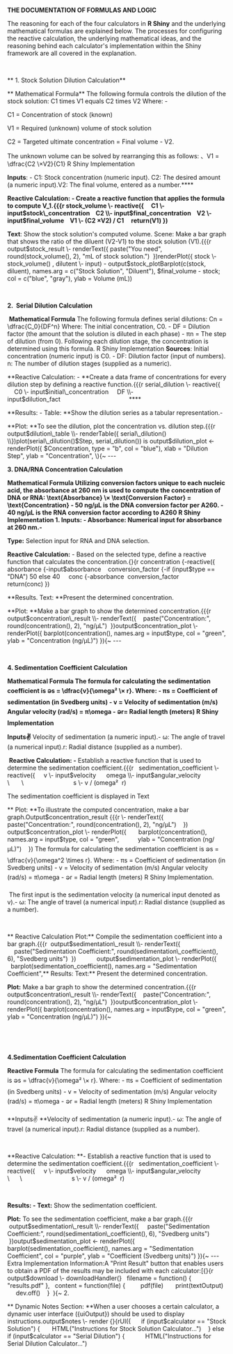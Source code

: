 **THE DOCUMENTATION OF FORMULAS AND LOGIC**

The reasoning for each of the four calculators in **R Shiny** and the underlying mathematical formulas are explained below. The processes for configuring the reactive calculation, the underlying mathematical ideas, and the reasoning behind each calculator's implementation within the Shiny framework are all covered in the explanation.

 

** 1. Stock Solution Dilution Calculation**

** Mathematical Formula** The following formula controls the dilution of the stock solution: C1 times V1 equals C2 times V2 Where: -&#x20;

C1 = Concentration of stock (known)

V1 = Required (unknown) volume of stock solution

C2 = Targeted ultimate concentration = Final volume - V2.

The unknown volume can be solved by rearranging this as follows: 、V1 = \dfrac{C2 \×V2}{C1} R Shiny Implementation

**Inputs**: - C1: Stock concentration (numeric input). C2: The desired amount (a numeric input).V2: The final volume, entered as a number.****

**Reactive Calculation: - **Create a reactive function that applies the formula to compute V\_1.{{{r stock\_volume \\- reactive({     C1 \\- input$stock\_concentration    C2 \\- input$final\_concentration    V2 \\- input$final\_volume    V1 \\- (C2 ×V2) / C1     return(V1) })****

**Text**: Show the stock solution's computed volume. Scene: Make a bar graph that shows the ratio of the diluent (V2-V1) to the stock solution (V1).{{{r output$stock\_result \\- renderText({ paste("You need", round(stock\_volume(), 2), "mL of stock solution.")  })renderPlot({ stock \\- stock\_volume() , dilutent \\- input) - output$stock\_plotBarplot(c(stock, diluent), names.arg = c("Stock Solution", "Diluent"), $final\_volume - stock; col = c("blue", "gray"), ylab = Volume (mL))

 

**2.  Serial Dilution Calculation**

 **Mathematical Formula** The following formula defines serial dilutions: Cn = \dfrac{C\_0}{DF^n} Where: The initial concentration, C0. - DF = Dilution factor (the amount that the solution is diluted in each phase) - πn = The step of dilution (from 0). Following each dilution stage, the concentration is determined using this formula. R Shiny Implementation **Sources**: Initial concentration (numeric input) is C0. - DF: Dilution factor (input of numbers). n: The number of dilution stages (supplied as a numeric).

**Reactive Calculation: - **Create a data frame of concentrations for every dilution step by defining a reactive function.{{{r serial\_dilution \\- reactive({     C0 \\- input$initial\_concentration     DF \\- input$dilution\_fact                                        ****

**Results: - Table: **Show the dilution series as a tabular representation.-

**Plot: **To see the dilution, plot the concentration vs. dilution step.{{{r output$dilution\_table \\- renderTable({ serial\_dilution() \\})plot(serial\_dilution()$Step, serial\_dilution()) is output$dilution\_plot <- renderPlot({ $Concentration, type = "b", col = "blue"), xlab = "Dilution Step", ylab = "Concentration", \\){\~ ---

**3. DNA/RNA Concentration Calculation**

**Mathematical Formula **Utilizing conversion factors unique to each nucleic acid, the absorbance at 260 nm is used to compute the concentration of DNA or RNA: \text{Absorbance} \× \text{Conversion Factor} = \text{Concentration} - 50 ng/μL is the DNA conversion factor per A260. - 40 ng/μL is the RNA conversion factor according to A260 R Shiny Implementation 1. Inputs: - Absorbance: Numerical input for absorbance at 260 nm.-****

**Type:** Selection input for RNA and DNA selection.&#x20;

**Reactive Calculation:** - Based on the selected type, define a reactive function that calculates the concentration.{}{r concentration {-reactive({    absorbance {-input$absorbance    conversion\_factor {-if (input$type == "DNA") 50 else 40     conc {-absorbance  conversion\_factor    return(conc) })

**Results. Text: **Present the determined concentration.

**Plot: **Make a bar graph to show the determined concentration.{{{r output$concentration\_result \\- renderText({    paste("Concentration:", round(concentration(), 2), "ng/μL")  })output$concentration\_plot \\- renderPlot({ barplot(concentration(), names.arg = input$type, col = "green", ylab = "Concentration (ng/μL)") }){\~ ---

 

**4. Sedimentation Coefficient Calculation**

**Mathematical Formula **The formula for calculating the sedimentation coefficient is ခs = \dfrac{v}{\omega² \× r}. Where: - πs = Coefficient of sedimentation (in Svedberg units) - v = Velocity of sedimentation (m/s) Angular velocity (rad/s) = π\omega - ခr= Radial length (meters) R Shiny Implementation****

**Inputs:v:** Velocity of sedimentation (a numeric input).- ω: The angle of travel (a numerical input).r: Radial distance (supplied as a number).&#x20;

 **Reactive Calculation: -** Establish a reactive function that is used to determine the sedimentation coefficient.{{{r   sedimentation\_coefficient \\- reactive({     v \\- input$velocity      omega \\- input$angular\_velocity              \       \                             s \\- v / (omega²  r)&#x20;

The sedimentation coefficient is displayed in Text

** Plot: **To illustrate the computed concentration, make a bar graph.Output$concentration\_result {{{r \\- renderText({       paste("Concentration:", round(concentration(), 2), "ng/μL")    })       output$concentration\_plot \\- renderPlot({       barplot(concentration(), names.arg = input$type, col = "green",           ylab = "Concentration (ng/μL)")    }) The formula for calculating the sedimentation coefficient is ခs = \dfrac{v}{\omega^2 \times r}. Where: - πs = Coefficient of sedimentation (in Svedberg units) - v = Velocity of sedimentation (m/s) Angular velocity (rad/s) = π\omega - ခr = Radial length (meters) R Shiny Implementation.

 The first input is the sedimentation velocity (a numerical input denoted as v).- ω: The angle of travel (a numerical input).r: Radial distance (supplied as a number).

 

** Reactive Calculation Plot:** Compile the sedimentation coefficient into a bar graph.{{{r  output$sedimentation\_result \\- renderText({     paste("Sedimentation Coefficient:", round(sedimentation\_coefficient(), 6), "Svedberg units")  })            output$sedimentation\_plot \\- renderPlot({        barplot(sedimentation\_coefficient(), names.arg = "Sedimentation Coefficient",** Results: Text:** Present the determined concentration.

**Plot:** Make a bar graph to show the determined concentration.{{{r output$concentration\_result \\- renderText({    paste("Concentration:", round(concentration(), 2), "ng/μL")  })output$concentration\_plot \\- renderPlot({ barplot(concentration(), names.arg = input$type, col = "green", ylab = "Concentration (ng/μL)") }){\~&#x20;

 

 

**4.Sedimentation Coefficient Calculation**

**Reactive Formula** The formula for calculating the sedimentation coefficient is ခs = \dfrac{v}{\omega² \× r}. Where: - πs = Coefficient of sedimentation (in Svedberg units) - v = Velocity of sedimentation (m/s) Angular velocity (rad/s) = π\omega - ခr = Radial length (meters) R Shiny Implementation&#x20;

**Inputs:v: **Velocity of sedimentation (a numeric input).- ω: The angle of travel (a numerical input).r: Radial distance (supplied as a number).

 

**Reactive Calculation: **- Establish a reactive function that is used to determine the sedimentation coefficient.{{{r   sedimentation\_coefficient \\- reactive({     v \\- input$velocity      omega \\- input$angular\_velocity              \      \                             s \\- v / (omega²  r)         

                               

**Results: - Text:** Show the sedimentation coefficient.

**Plot:** To see the sedimentation coefficient, make a bar graph.{{{r  output$sedimentation\_result \\- renderText({     paste("Sedimentation Coefficient:", round(sedimentation\_coefficient(), 6), "Svedberg units")  })output$sedimentation\_plot <- renderPlot({ barplot(sedimentation\_coefficient(), names.arg = "Sedimentation Coefficient", col = "purple", ylab = "Coefficient (Svedberg units)") }){\~ --- Extra Implementation Information:A "Print Result" button that enables users to obtain a PDF of the results may be included with each calculator:\[{}{r output$download \\- downloadHandler(}   filename = function() { "results.pdf" },   content = function(file) {         pdf(file)       print(textOutput)      dev.off()    }  ){\~ 2.

** Dynamic Notes Section: **When a user chooses a certain calculator, a dynamic user interface ({uiOutput}) should be used to display instructions.output$notes \\- render {}{rUI({      if (input$calculator == "Stock Solution") {       HTML("Instructions for Stock Solution Calculator...")    } else if (input$calculator == "Serial Dilution") {            HTML("Instructions for Serial Dilution Calculator...")                                                                   
